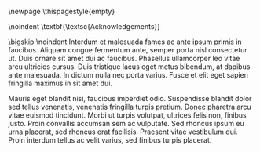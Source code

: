 <!-- Agradecimentos -->
<!--
Item opcional. É um texto em que o autor manifesta agradecimento às pessoas e instituições que, de alguma forma, colaboraram para a execução da dissertação/tese.
-->
<!-- Do not use headings in front-matter section will be processed into TOC, as it will be processed into TOC -->
\newpage
\thispagestyle{empty}

\noindent
\textbf{\textsc{Acknowledgements}}

\bigskip
\noindent
Interdum et malesuada fames ac ante ipsum primis in faucibus. Aliquam congue fermentum ante, semper porta nisl consectetur ut. Duis ornare sit amet dui ac faucibus. Phasellus ullamcorper leo vitae arcu ultricies cursus. Duis tristique lacus eget metus bibendum, at dapibus ante malesuada. In dictum nulla nec porta varius. Fusce et elit eget sapien fringilla maximus in sit amet dui.

Mauris eget blandit nisi, faucibus imperdiet odio. Suspendisse blandit dolor sed tellus venenatis, venenatis fringilla turpis pretium. Donec pharetra arcu vitae euismod tincidunt. Morbi ut turpis volutpat, ultrices felis non, finibus justo. Proin convallis accumsan sem ac vulputate. Sed rhoncus ipsum eu urna placerat, sed rhoncus erat facilisis. Praesent vitae vestibulum dui. Proin interdum tellus ac velit varius, sed finibus turpis placerat.
